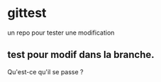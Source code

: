 # gittest
un repo pour tester
une modification


## test pour modif dans la branche.
Qu'est-ce qu'il se passe ? 

